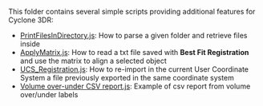This folder contains several simple scripts providing additional features for Cyclone 3DR:

- [PrintFilesInDirectory.js](./PrintFilesInDirectory.js): How to parse a given folder and retrieve files inside
- [ApplyMatrix.js](./ApplyMatrix.js): How to read a txt file saved with **Best Fit Registration** and use the matrix to align a selected object
- [UCS_Registration.js](./UCS_Registration.js): How to re-import in the current User Coordinate System a file previously exported in the same coordinate system
- [Volume over-under CSV report.js](<./Volume over-under CSV report.js>): Example of csv report from volume over/under labels
